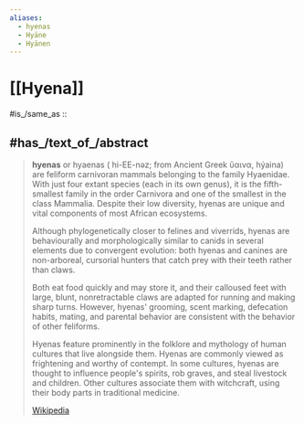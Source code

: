 ```yaml
---
aliases:
  - hyenas
  - Hyäne
  - Hyänen
---
```


# [[Hyena]] 

#is_/same_as :: 

## #has_/text_of_/abstract 

> **hyenas** or hyaenas ( hi-EE-nəz; from Ancient Greek ὕαινα, hýaina) 
> are feliform carnivoran mammals belonging to the family Hyaenidae. 
> With just four extant species (each in its own genus), 
> it is the fifth-smallest family in the order Carnivora 
> and one of the smallest in the class Mammalia. 
> Despite their low diversity, hyenas are unique and vital components of most African ecosystems.
>
> Although phylogenetically closer to felines and viverrids, 
> hyenas are behaviourally and morphologically similar to canids in several elements 
> due to convergent evolution: both hyenas and canines are non-arboreal, cursorial hunters 
> that catch prey with their teeth rather than claws. 
> 
> Both eat food quickly and may store it, 
> and their calloused feet with large, blunt, nonretractable claws 
> are adapted for running and making sharp turns. 
> However, hyenas' grooming, scent marking, defecation habits, mating, 
> and parental behavior are consistent with the behavior of other feliforms.
>
> Hyenas feature prominently 
> in the folklore and mythology of human cultures that live alongside them. 
> Hyenas are commonly viewed as frightening and worthy of contempt. 
> In some cultures, hyenas are thought to influence people's spirits, rob graves, 
> and steal livestock and children. 
> Other cultures associate them with witchcraft, using their body parts in traditional medicine.
>
> [Wikipedia](https://en.wikipedia.org/wiki/Hyena) 

